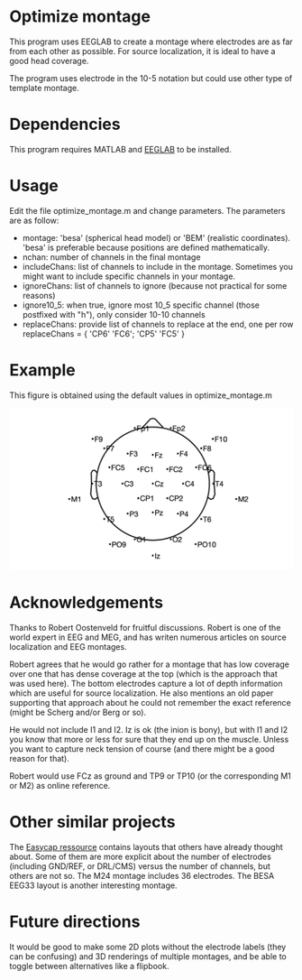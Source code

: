# Optimize montage
 
This program uses EEGLAB to create a montage where electrodes are as far from each other as possible. For 
source localization, it is ideal to have a good head coverage.
 
The program uses electrode in the 10-5 notation but could use other
type of template montage.
 
# Dependencies
 
This program requires MATLAB and [EEGLAB](https://eeglab.org/) to be installed.
 
# Usage
 
Edit the file optimize_montage.m and change parameters.
The parameters are as follow:
- montage: 'besa' (spherical head model) or 'BEM' (realistic coordinates). 'besa' is preferable because positions are defined mathematically.
- nchan: number of channels in the final montage
- includeChans: list of channels to include in the montage. Sometimes you might want to include specific channels in your montage.
- ignoreChans: list of channels to ignore (because not practical for some reasons)
- ignore10_5: when true, ignore most 10_5 specific channel (those postfixed with "h"), only consider 10-10 channels
- replaceChans: provide list of channels to replace at the end, one per row replaceChans = { 'CP6' 'FC6'; 'CP5' 'FC5' }
 
# Example

This figure is obtained using the default values in optimize_montage.m

![](example_montage.png)

# Acknowledgements

Thanks to Robert Oostenveld for fruitful discussions. Robert is one of the world expert in EEG and MEG, and has writen numerous articles on source localization and EEG montages.

Robert agrees that he would go rather for a montage that has low coverage over one that has dense coverage at the top (which is the approach that was used here). The bottom electrodes capture a lot of depth information which are useful for source localization. He also mentions an old paper supporting that approach about he could not remember the exact reference (might be Scherg and/or Berg or so).

He would not include I1 and I2. Iz is ok (the inion is bony), but with I1 and I2 you know that more or less for sure that they end up on the muscle. Unless you want to capture neck tension of course (and there might be a good reason for that).

Robert would use FCz as ground and TP9 or TP10 (or the corresponding M1 or M2) as online reference.

# Other similar projects

The [Easycap ressource](https://www.easycap.de/wp-content/uploads/2018/02/Easycap-10-based-electrode-layouts.pdf) contains layouts that others have already thought about. Some of them are more explicit about the number of electrodes (including GND/REF, or DRL/CMS) versus the number of channels, but others are not so. The M24 montage includes 36 electrodes. The BESA EEG33 layout is another interesting montage. 

# Future directions

It would be good to make some 2D plots without the electrode labels (they can be confusing) and 3D renderings of multiple montages, and be able to toggle between alternatives like a flipbook.
